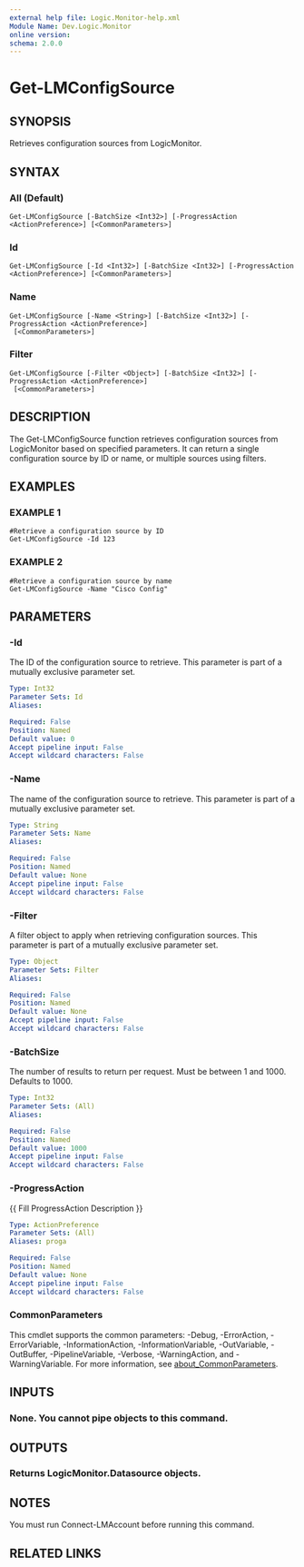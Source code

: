 ```yaml
---
external help file: Logic.Monitor-help.xml
Module Name: Dev.Logic.Monitor
online version:
schema: 2.0.0
---
```


# Get-LMConfigSource

## SYNOPSIS
Retrieves configuration sources from LogicMonitor.

## SYNTAX

### All (Default)
```
Get-LMConfigSource [-BatchSize <Int32>] [-ProgressAction <ActionPreference>] [<CommonParameters>]
```

### Id
```
Get-LMConfigSource [-Id <Int32>] [-BatchSize <Int32>] [-ProgressAction <ActionPreference>] [<CommonParameters>]
```

### Name
```
Get-LMConfigSource [-Name <String>] [-BatchSize <Int32>] [-ProgressAction <ActionPreference>]
 [<CommonParameters>]
```

### Filter
```
Get-LMConfigSource [-Filter <Object>] [-BatchSize <Int32>] [-ProgressAction <ActionPreference>]
 [<CommonParameters>]
```

## DESCRIPTION
The Get-LMConfigSource function retrieves configuration sources from LogicMonitor based on specified parameters.
It can return a single configuration source by ID or name, or multiple sources using filters.

## EXAMPLES

### EXAMPLE 1
```
#Retrieve a configuration source by ID
Get-LMConfigSource -Id 123
```

### EXAMPLE 2
```
#Retrieve a configuration source by name
Get-LMConfigSource -Name "Cisco Config"
```

## PARAMETERS

### -Id
The ID of the configuration source to retrieve.
This parameter is part of a mutually exclusive parameter set.

```yaml
Type: Int32
Parameter Sets: Id
Aliases:

Required: False
Position: Named
Default value: 0
Accept pipeline input: False
Accept wildcard characters: False
```

### -Name
The name of the configuration source to retrieve.
This parameter is part of a mutually exclusive parameter set.

```yaml
Type: String
Parameter Sets: Name
Aliases:

Required: False
Position: Named
Default value: None
Accept pipeline input: False
Accept wildcard characters: False
```

### -Filter
A filter object to apply when retrieving configuration sources.
This parameter is part of a mutually exclusive parameter set.

```yaml
Type: Object
Parameter Sets: Filter
Aliases:

Required: False
Position: Named
Default value: None
Accept pipeline input: False
Accept wildcard characters: False
```

### -BatchSize
The number of results to return per request.
Must be between 1 and 1000.
Defaults to 1000.

```yaml
Type: Int32
Parameter Sets: (All)
Aliases:

Required: False
Position: Named
Default value: 1000
Accept pipeline input: False
Accept wildcard characters: False
```

### -ProgressAction
{{ Fill ProgressAction Description }}

```yaml
Type: ActionPreference
Parameter Sets: (All)
Aliases: proga

Required: False
Position: Named
Default value: None
Accept pipeline input: False
Accept wildcard characters: False
```

### CommonParameters
This cmdlet supports the common parameters: -Debug, -ErrorAction, -ErrorVariable, -InformationAction, -InformationVariable, -OutVariable, -OutBuffer, -PipelineVariable, -Verbose, -WarningAction, and -WarningVariable. For more information, see [about_CommonParameters](http://go.microsoft.com/fwlink/?LinkID=113216).

## INPUTS

### None. You cannot pipe objects to this command.
## OUTPUTS

### Returns LogicMonitor.Datasource objects.
## NOTES
You must run Connect-LMAccount before running this command.

## RELATED LINKS

